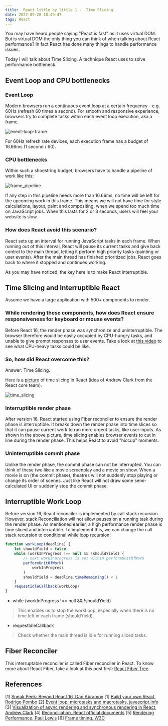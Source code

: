 ```yaml
---
title:  React little by little 1 -  Time Slicing
date: 2022-09-28 18:49:47
tags: React
---
```


You may have heard people saying "React is fast" as it uses virtual DOM.
But is virtual DOM the only thing you can think of when talking about React performance?
In fact React has done many things to handle performance issues.

Today I will talk about Time Slicing.
A technique React uses to solve performance bottleneck.

## Event Loop and CPU bottlenecks
### Event Loop
Modern browsers run a continuous event loop at a certain frequency - e.g. 60Hz (refresh 60 times a second). For smooth and responsive experience, browsers try to complete tasks within each event loop execution, aka a frame.

![event-loop-frame](https://user-images.githubusercontent.com/51183663/209892101-70af523b-4bf5-45ba-9aef-b01ac11f9b70.png)

For 60Hz refresh rate devices, each execution frame has a budget of 16.66ms (1 second / 60).

### CPU bottlenecks
Within such a shoestring budget, browsers have to handle a pipeline of work like this:

![frame_pipeline](https://user-images.githubusercontent.com/51183663/209890234-985a0618-b856-414d-999e-f41823756b9b.png)

If any step in this pipeline needs more than 16.66ms, no time will be left for the upcoming work in this frame.
This means we will not have time for style calculations, layout, paint and compositing, when we spend too much time on JavaScript jobs.
When this lasts for 2 or 3 seconds, users will feel your website is slow.

### How does React avoid this scenario?
React sets up an interval for running JavaScript tasks in each frame. 
When running out of this interval, React will pause its current tasks and give back control to the main thread, letting it perform high priority tasks (painting or user events).
After the main thread has finished prioritized jobs, React goes back to where it stopped and continues working.

As you may have noticed, the key here is to make React interruptible.

## Time Slicing and Interruptible React 
Assume we have a large application with 500+ components to render.
### While rendering these components, how does React ensure responsiveness for keyboard or mouse events?

Before React 16, the render phase was synchronize and uninterruptible.
The browser therefore would be easily occupied by CPU-hungry tasks,
and unable to give prompt responses to user events.
Take a look at [this video](https://www.youtube.com/watch?v=nLF0n9SACd4) to see what CPU-heavy tasks could be like.

### So, how did React overcome this?

Answer: Time Slicing.

Here is a [picture](https://twitter.com/acdlite/status/977291318324948992) of time slicing in React (idea of Andrew Clark from the React core team).

![time_slicing](https://user-images.githubusercontent.com/51183663/211950568-f4b85e7a-91d6-4a5a-9b97-c949a14e4282.png)

### Interruptible render phase
After version 16, React started using Fiber reconciler to ensure the render phase is interruptible. It breaks down the render phase into time slices so that it can pause current work to run more urgent tasks, like user inputs.
As shown in the above picture, time slicing enables browser events to cut in line during the render phase. This helps React to avoid "hiccup" moments.

### Uninterruptible commit phase
Unlike the render phase, the commit phase can not be interrupted.
You can think of these two like a movie screenplay and a movie on show.
When a movie is on (the commit phase), theatres will not suddenly stop playing or change its order of scenes. Just like React will not draw some semi-calculated UI or suddenly stop the commit phase.

## Interruptible Work Loop
Before version 16, React reconciler is implemented by call stack recursion. However, stack Reconciliation will not allow pauses on a running task during the render phase.
As mentioned earlier, a high performance render phase is time sliced and interruptible. To implement this, we can change the call stack recursion to conditional while loop recursion:
```js
function workLoop(deadline) {
    let shouldYield = false
    while (workInProgress !== null && !shouldYield) {
        // next workInprogress is set within performUnitOfWork
        performUnitOfWork(
            workInProgress 
        )
        shouldYield = deadline.timeRemaining() < 1
    }
    requestIdleCallback(workLoop)
}
```
- while (workInProgress !== null && !shouldYield)
> This enables us to stop the workLoop, especially when there is no time left in each frame (shouldYield).  
- requestIdleCallback
> Check whether the main thread is idle for running sliced tasks.

## Fiber Reconciler
This interruptable reconciler is called Fiber reconciler in React.
To know more about React Fiber, take a look at this post first: [React Fiber Tree](https://flaming-cl.github.io/bits-refinery/2022/11/22/react-fiber-tree/).

## References
[1] [Sneak Peek: Beyond React 16, Dan Abramov](https://reactjs.org/blog/2018/03/01/sneak-peek-beyond-react-16.html)
[1] [Build your own React, Rodrigo Pombo](https://pomb.us/build-your-own-react/)
[2] [Event loop: microtasks and macrotasks, javascript.info](https://javascript.info/event-loop)
[3] [Visualization of async rendering and synchronous rendering in React, Andrew Clark](https://twitter.com/acdlite/status/977291318324948992)
[4] [Reconciliation, React official documents](https://reactjs.org/docs/reconciliation.html)
[5] [Rendering Performance, Paul Lewis](https://web.dev/rendering-performance/)
[6] [Frame timing, W3C](https://www.w3.org/TR/frame-timing/)
